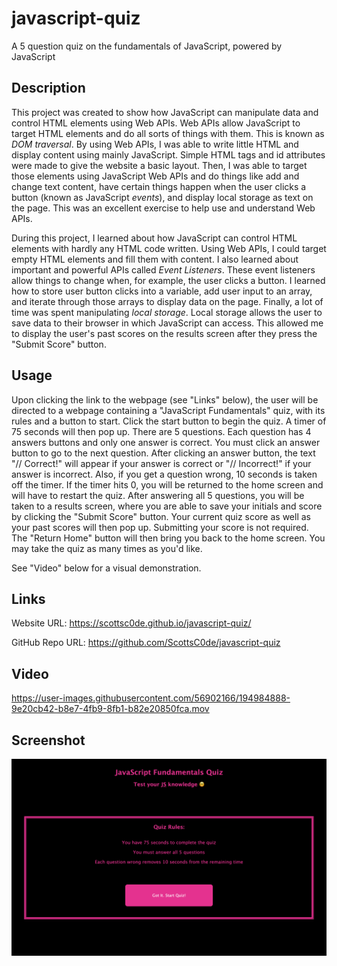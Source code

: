 # javascript-quiz
A 5 question quiz on the fundamentals of JavaScript, powered by JavaScript

## Description

This project was created to show how JavaScript can manipulate data and control HTML elements using Web APIs. Web APIs allow JavaScript to target HTML elements and do all sorts of things with them. This is known as *DOM traversal*. By using Web APIs, I was able to write little HTML and display content using mainly JavaScript. Simple HTML tags and id attributes were made to give the website a basic layout. Then, I was able to target those elements using JavaScript Web APIs and do things like add and change text content, have certain things happen when the user clicks a button (known as JavaScript *events*), and display local storage as text on the page. This was an excellent exercise to help use and understand Web APIs.

During this project, I learned about how JavaScript can control HTML elements with hardly any HTML code written. Using Web APIs, I could target empty HTML elements and fill them with content. I also learned about important and powerful APIs called *Event Listeners*. These event listeners allow things to change when, for example, the user clicks a button. I learned how to store user button clicks into a variable, add user input to an array, and iterate through those arrays to display data on the page. Finally, a lot of time was spent manipulating *local storage*. Local storage allows the user to save data to their browser in which JavaScript can access. This allowed me to display the user's past scores on the results screen after they press the "Submit Score" button.


## Usage

Upon clicking the link to the webpage (see "Links" below), the user will be directed to a webpage containing a "JavaScript Fundamentals" quiz, with its rules and a button to start. Click the start button to begin the quiz. A timer of 75 seconds will then pop up. There are 5 questions. Each question has 4 answers buttons and only one answer is correct. You must click an answer button to go to the next question. After clicking an answer button, the text "// Correct!" will appear if your answer is correct or "// Incorrect!" if your answer is incorrect. Also, if you get a question wrong, 10 seconds is taken off the timer. If the timer hits 0, you will be returned to the home screen and will have to restart the quiz. After answering all 5 questions, you will be taken to a results screen, where you are able to save your initials and score by clicking the "Submit Score" button. Your current quiz score as well as your past scores will then pop up. Submitting your score is not required. The "Return Home" button will then bring you back to the home screen. You may take the quiz as many times as you'd like.

See "Video" below for a visual demonstration.

## Links 

Website URL: https://scottsc0de.github.io/javascript-quiz/

GitHub Repo URL: https://github.com/ScottsC0de/javascript-quiz

## Video

https://user-images.githubusercontent.com/56902166/194984888-9e20cb42-b8e7-4fb9-8fb1-b82e20850fca.mov

## Screenshot

![alt text](img/quiz-site-pic.png)
